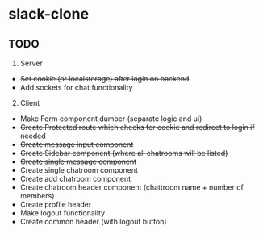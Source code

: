 # slack-clone

## TODO

1. Server

- ~~Set cookie (or localstorage) after login on backend~~
- Add sockets for chat functionality

2. Client

- ~~Make Form component dumber (separate logic and ui)~~
- ~~Create Protected route which checks for cookie and redirect to login if needed~~
- ~~Create message input component~~
- ~~Create Sidebar component (where all chatrooms will be listed)~~
- ~~Create single message component~~
- Create single chatroom component
- Create add chatroom component
- Create chatroom header component (chattroom name + number of members)
- Create profile header
- Make logout functionality
- Create common header (with logout button)
